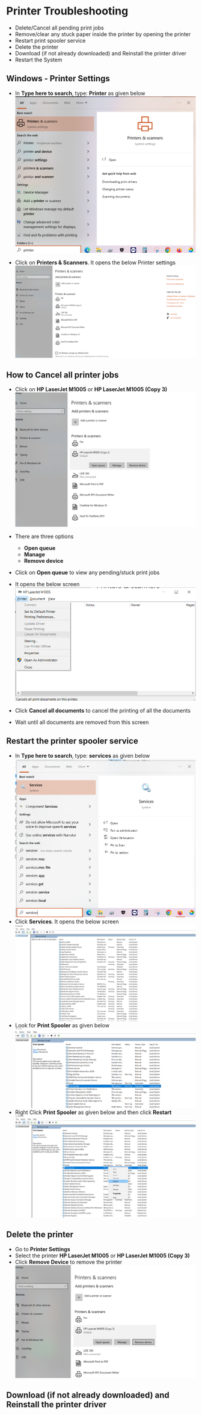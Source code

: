 # Printer Troubleshooting

* Delete/Cancel all pending print jobs
* Remove/clear any stuck paper inside the printer by opening the printer
* Restart print spooler service
* Delete the printer
* Download (if not already downloaded) and Reinstall the printer driver
* Restart the System

## Windows - Printer Settings

* In **Type here to search**, type: **Printer** as given below
![alt](images/computer-tips_000021.png)

* Click on **Printers & Scanners**. It opens the below Printer settings
![alt](images/computer-tips_000022.png)

## How to Cancel all printer jobs

* Click on **HP LaserJet M1005** or **HP LaserJet M1005 (Copy 3)**
![alt](images/computer-tips_000023.png)

* There are three options
  * **Open queue**
  * **Manage**
  * **Remove device**
* Click on **Open queue** to view any pending/stuck print jobs
* It opens the below screen
![alt](images/computer-tips_000026.png)
* Click **Cancel all documents** to cancel the printing of all the documents
* Wait until all documents are removed from this screen


## Restart the printer spooler service

* In **Type here to search**, type: **services** as given below
![alt](images/computer-tips_000027.png)
* Click **Services**. It opens the below screen
![alt](images/computer-tips_000028.png)
* Look for **Print Spooler** as given below
![alt](images/computer-tips_000029.png)
* Right Click **Print Spooler** as given below and then click **Restart**
![alt](images/computer-tips_000030.png)


## Delete the printer

* Go to **Printer Settings**
* Select the printer **HP LaserJet M1005** or **HP LaserJet M1005 (Copy 3)**
* Click **Remove Device** to remove the printer
![alt](images/computer-tips_000031.png)


## Download (if not already downloaded) and Reinstall the printer driver

